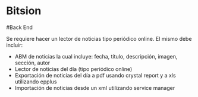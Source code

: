 # Bitsion

#Back End

Se requiere hacer un lector de noticias tipo periódico online. El mismo debe incluir:

* ABM de noticias la cual incluye: fecha, título, descripción, imagen, sección, autor
* Lector de noticias del día (tipo periódico online)
* Exportación de noticias del día a pdf usando crystal report y a xls utilizando epplus
* Importación de noticias desde un xml utilizando service manager
